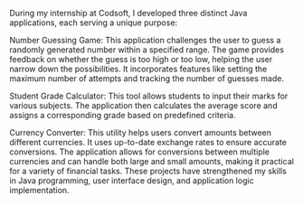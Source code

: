 During my internship at Codsoft, I developed three distinct Java applications, each serving a unique purpose:

Number Guessing Game:
This application challenges the user to guess a randomly generated number within a specified range.
The game provides feedback on whether the guess is too high or too low, helping the user narrow down the possibilities.
It incorporates features like setting the maximum number of attempts and tracking the number of guesses made.

Student Grade Calculator:
This tool allows students to input their marks for various subjects.
The application then calculates the average score and assigns a corresponding grade based on predefined criteria.

Currency Converter:
This utility helps users convert amounts between different currencies.
It uses up-to-date exchange rates to ensure accurate conversions.
The application allows for conversions between multiple currencies and can handle both large and small amounts, making it practical for a variety of financial tasks.
These projects have strengthened my skills in Java programming, user interface design, and application logic implementation.
